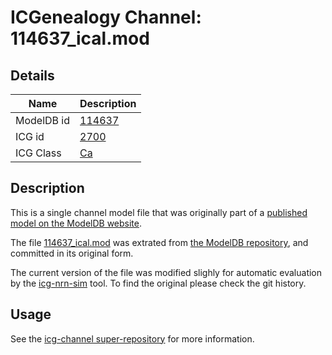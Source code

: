 # ICGenealogy Channel: 114637\_ical.mod

## Details

Name | Description
---- | -----------
ModelDB id | [114637](http://senselab.med.yale.edu/ModelDB/ShowModel.cshtml?model=114637)
ICG id | [2700](http://icg.neurotheory.ox.ac.uk/channels/3/2700)
ICG Class | [Ca](http://icg.neurotheory.ox.ac.uk/channels/3)

## Description

This is a single channel model file that was originally part of a [published model on the ModelDB website](http://senselab.med.yale.edu/ModelDB/ShowModel.cshtml?model=114637).


The file [114637\_ical.mod](114637_ical.mod) was extrated from [the ModelDB repository](http://senselab.med.yale.edu/ModelDB/ShowModel.cshtml?model=114637), and committed in its original form.

The current version of the file was modified slighly for automatic evaluation by the [icg-nrn-sim](https://github.com/icgenealogy/icg-nrn-sim) tool. To find the original please check the git history.


## Usage

See the [icg-channel super-repository](https://github.com/icgenealogy/icg-channels) for more information.